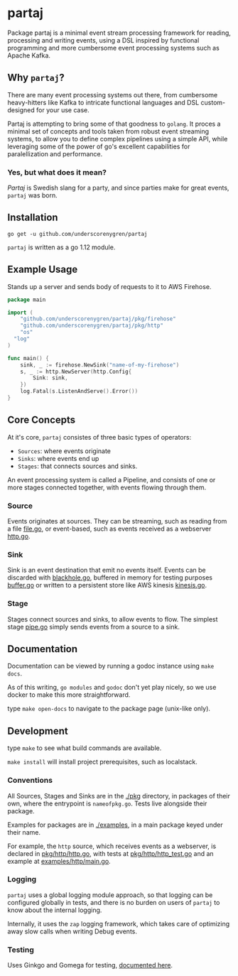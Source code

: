 # partaj

Package partaj is a minimal event stream processing framework for reading, processing and writing events,
using a DSL inspired by functional programming and more cumbersome event processing systems such as Apache Kafka.

## Why `partaj`?

There are many event processing systems out there, from cumbersome heavy-hitters like Kafka to intricate
functional languages and DSL custom-designed for your use case.

Partaj is attempting to bring some of that goodness to `golang`.
It proces a minimal set of concepts and tools taken from robust event streaming systems, to allow you
to define complex pipelines using a simple API, while leveraging some of the power of go's excellent
capabilities for paralellization and performance.

### Yes, but what does it mean?

_Partaj_ is Swedish slang for a party, and since parties make for great events, `partaj` was born.

## Installation

`go get -u github.com/underscorenygren/partaj`

`partaj` is written as a go 1.12 module.

## Example Usage

Stands up a server and sends body of requests to it to AWS Firehose.
```go
package main

import (
	"github.com/underscorenygren/partaj/pkg/firehose"
	"github.com/underscorenygren/partaj/pkg/http"
	"os"
  "log"
)

func main() {
	sink, _ := firehose.NewSink("name-of-my-firehose")
	s, _ := http.NewServer(http.Config{
		Sink: sink,
	})
	log.Fatal(s.ListenAndServe().Error())
}
```

## Core Concepts

At it's core, `partaj` consistes of three basic types of operators:
- `Sources`: where events originate
- `Sinks`: where events end up
- `Stages`: that connects sources and sinks.

An event processing system is called a Pipeline, and consists of one
or more stages connected together, with events flowing through them.

### Source

Events originates at sources. They can be streaming,
such as reading from a file [file.go](./pkg/file/file.go), or
event-based, such as events received as a webserver [http.go](./pkg/http/http.go).

### Sink

Sink is an event destination that emit no events itself. Events can
be discarded with [blackhole.go](./pkg/blackhole/blackhole.go), buffered
in memory for testing purposes [buffer.go](./pkg/buffer/buffer.go) or written
to a persistent store like AWS kinesis [kinesis.go](./pkg/kinesis/kinesis.go).

### Stage

Stages connect sources and sinks, to allow events to flow. The simplest
stage [pipe.go](pkg/pipe/pipe.go) simply sends events from a source to a sink.

## Documentation

Documentation can be viewed by running a godoc instance using `make docs`.

As of this writing, `go modules` and `godoc` don't yet play nicely, so we use docker to
make this more straightforward.

type `make open-docs` to navigate to the package page (unix-like only).

## Development

type `make` to see what build commands are available.

`make install` will install project prerequisites, such as localstack.

### Conventions

All Sources, Stages and Sinks are in the [./pkg](./pkg) directory,
in packages of their own, where the entrypoint is `nameofpkg.go`. Tests
live alongside their package.

Examples for packages are in [./examples](./examples), in a main package
keyed under their name.

For example, the `http` source, which receives events as a webserver, is
declared in [pkg/http/http.go](./pkg/http/http.go), with tests
at [pkg/http/http_test.go](./pkg/http/http_test.go) and
an example at [examples/http/main.go](./examples/http/main.go).

### Logging

`partaj` uses a global logging module approach, so that logging can be
configured globally in tests, and there is no burden on users of `partaj`
to know about the internal logging.

Internally, it uses the `zap` logging framework, which takes care of optimizing
away slow calls when writing Debug events.

### Testing

Uses Ginkgo and Gomega for testing, [documented here](https://onsi.github.io/ginkgo/).
